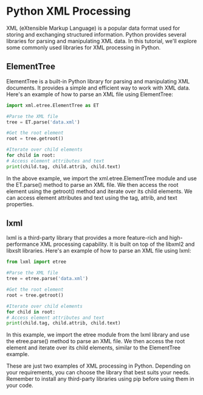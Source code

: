 # Python XML Processing
XML (eXtensible Markup Language) is a popular data format used for storing and exchanging structured information. Python provides several libraries for parsing and manipulating XML data. In this tutorial, we'll explore some commonly used libraries for XML processing in Python.

## ElementTree
ElementTree is a built-in Python library for parsing and manipulating XML documents. It provides a simple and efficient way to work with XML data. Here's an example of how to parse an XML file using ElementTree:

```python
import xml.etree.ElementTree as ET

#Parse the XML file
tree = ET.parse('data.xml')

#Get the root element
root = tree.getroot()

#Iterate over child elements
for child in root:
# Access element attributes and text
print(child.tag, child.attrib, child.text)
```

In the above example, we import the xml.etree.ElementTree module and use the ET.parse() method to parse an XML file. We then access the root element using the getroot() method and iterate over its child elements. We can access element attributes and text using the tag, attrib, and text properties.

## lxml
lxml is a third-party library that provides a more feature-rich and high-performance XML processing capability. It is built on top of the libxml2 and libxslt libraries. Here's an example of how to parse an XML file using lxml:

```python
from lxml import etree

#Parse the XML file
tree = etree.parse('data.xml')

#Get the root element
root = tree.getroot()

#Iterate over child elements
for child in root:
# Access element attributes and text
print(child.tag, child.attrib, child.text)
```

In this example, we import the etree module from the lxml library and use the etree.parse() method to parse an XML file. We then access the root element and iterate over its child elements, similar to the ElementTree example.

These are just two examples of XML processing in Python. Depending on your requirements, you can choose the library that best suits your needs. Remember to install any third-party libraries using pip before using them in your code.